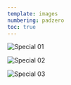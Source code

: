 ```yaml
---
template: images
numbering: padzero
toc: true
---
```


![Special 01](../../_Images/v08/Special1.jpg#.insert)

![Special 02](../../_Images/v08/Special2.jpg#.insert)

![Special 03](../../_Images/v08/Special3.jpg#.insert)
